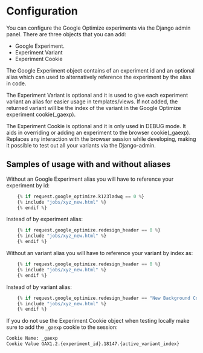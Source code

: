 # Configuration

You can configure the Google Optimize experiments via the Django admin panel. There are three objects that you can add:

- Google Experiment.
- Experiment Variant
- Experiment Cookie

The Google Experiment object contains of an experiment id and an optional alias which can used to alternatively reference the experiment by the alias in code.

The Experiment Variant is optional and it is used to give each experiment variant an alias for easier usage in templates/views. If not added, the returned variant will be the index of the variant in the Google Optimize experiment cookie(_gaexp).

The Experiment Cookie is optional and it is only used in DEBUG mode. It aids in overriding or adding an experiment to the browser cookie(_gaexp). Replaces any interaction with the browser session while developing, making it possible to test out all your variants via the Django-admin.

## Samples of usage with and without aliases

Without an Google Experiment alias you will have to reference your experiment by id:

```python
    {% if request.google_optimize.k123ladwq == 0 %}
    {% include "jobs/xyz_new.html" %}
    {% endif %}
```

Instead of by experiment alias:

```python
    {% if request.google_optimize.redesign_header == 0 %}
    {% include "jobs/xyz_new.html" %}
    {% endif %}
```

Without an variant alias you will have to reference your variant by index as:

```python
    {% if request.google_optimize.redesign_header == 0 %}
    {% include "jobs/xyz_new.html" %}
    {% endif %}
```

Instead of by variant alias:

```python
    {% if request.google_optimize.redesign_header == "New Background Color" %}
    {% include "jobs/xyz_new.html" %}
    {% endif %}
```

If you do not use the Experiment Cookie object when testing locally make sure to add the `_gaexp` cookie to the session:

```txt
Cookie Name: _gaexp
Cookie Value GAX1.2.{experiment_id}.18147.{active_variant_index}
```
